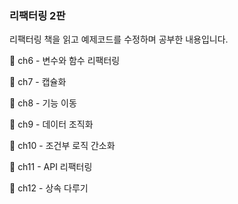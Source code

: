 ### 리팩터링 2판

리팩터링 책을 읽고 예제코드를 수정하며 공부한 내용입니다.

📖 ch6 - 변수와 함수 리팩터링

📖 ch7 - 캡슐화

📖 ch8 - 기능 이동

📖 ch9 - 데이터 조직화 

📖 ch10 - 조건부 로직 간소화

📖 ch11 - API 리팩터링 

📖 ch12 - 상속 다루기

